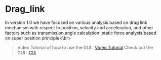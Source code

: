 # Drag_link
In version 1.0 we have focused on various analysis based on drag link mechanism with respect to position, velocity and acceleration, and other factors such as transmission angle calculation ,static force analysis based on super position principle<\br>
> Video Tutorial of how to use the GUI : [Video Tutorial](https://youtu.be/glJm2dmQlO4)
> Check out the GUI : [GUI](https://in.mathworks.com/matlabcentral/fileexchange/96559-drag-link-mechanism?s_tid=srchtitle)
